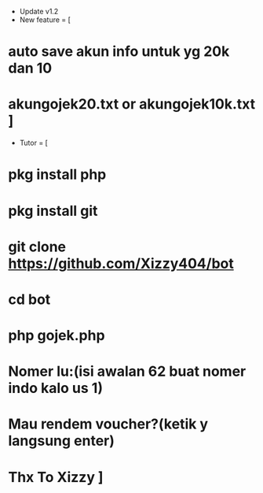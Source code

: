 * Update v1.2
* New feature = [
# auto save akun info untuk yg 20k dan 10
# akungojek20.txt or akungojek10k.txt ]

* Tutor = [
# pkg install php
# pkg install git
# git clone https://github.com/Xizzy404/bot
# cd bot
# php gojek.php
# Nomer lu:(isi awalan 62 buat nomer indo kalo us 1)
# Mau rendem voucher?(ketik y langsung enter)
# Thx To Xizzy ]
